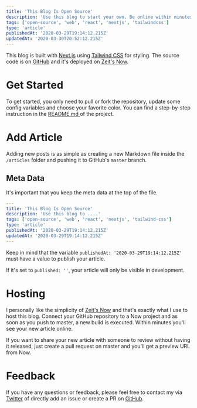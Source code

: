 ```yaml
---
title: 'This Blog Is Open Source'
description: 'Use this blog to start your own. Be online within minutes by add your data, choose your favorite color and write your first article.'
tags: ['open-source', 'web', 'react', 'nextjs', 'tailwindcss']
type: 'article'
publishedAt: '2020-03-29T19:14:12.215Z'
updatedAt: '2020-03-30T20:52:12.215Z'
---
```


This blog is built with [Next.js](https://nextjs.org) using [Tailwind CSS](https://tailwindcss.com) for styling.
The source code is on [GitHub](https://github.com/lailo/lailo.ch) and it's deployed on [Zeit's Now](https://zeit.co).

# Get Started

To get started, you only need to pull or fork the repository, update some config variables and choose your favorite color.
You can find a step-by-step instruction in the [README.md ](https://github.com/lailo/lailo.ch/blob/master/README.md) of the project.

# Add Article

Adding new posts is as simple as creating a new Markdown file inside the `/articles` folder and pushing it to GitHub's `master` branch.

## Meta Data

It's important that you keep the meta data at the top of the file.

```yml
---
title: 'This Blog Is Open Source'
description: 'Use this blog to ....'
tags: ['open-source', 'web', 'react', 'nextjs', 'tailwind-css']
type: 'article'
publishedAt: '2020-03-29T19:14:12.215Z'
updatedAt: '2020-03-29T19:14:12.215Z'
---

```

Keep in mind that the variable `publishedAt: '2020-03-29T19:14:12.215Z'` must have a value to publish your article.

If it's set to `published: ''`, your article will only be visible in development.

# Hosting

I personally like the simplicity of [Zeit's Now](https://zeit.co) and that's exactly what I use to host this blog.
Connect your GitHub repository to a Now project and as soon as you push to master, a new build is executed.
Within minutes you'll see your new article online.

If you want to share your new article with someone to review without having it released, just create a pull request on master and you'll get a preview URL from Now.

# Feedback

If you have any questions or feedback, please feel free to contact my via [Twitter](https://twitter.com/lailo-ch) of directly add an issue or create a PR on [GitHub](https://github.com/lailo/lailo.ch).
